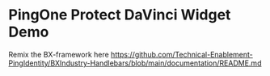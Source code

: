 # PingOne Protect DaVinci Widget Demo

Remix the BX-framework here
https://github.com/Technical-Enablement-PingIdentity/BXIndustry-Handlebars/blob/main/documentation/README.md